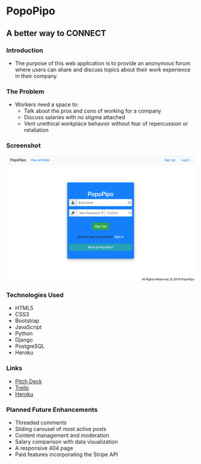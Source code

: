# PopoPipo

## A better way to CONNECT

### Introduction
- The purpose of this web application is to provide an anonymous forum where users can share and discuss topics about their work experience in their company.

### The Problem
- Workers need a space to:
	- Talk about the pros and cons of working for a company
	- Discuss salaries with no stigma attached
	- Vent unethical workplace behavior without fear of repercussion or retaliation

### Screenshot
<img src="staticfiles/images/SignUp.png" width="550">

### Technologies Used
- HTML5
- CSS3
- Bootstrap
- JavaScript
- Python
- Django
- PostgreSQL
- Heroku

### Links
- [Pitch Deck](https://docs.google.com/presentation/d/1CbD-Lmh8Juw45oZl10vWsDRVLaolzaLF2_E1RR1xqps/edit#slide=id.p)
- [Trello](https://trello.com/b/ARZrtXpf/popopipo-board)
- [Heroku](https://popopipo.herokuapp.com)

### Planned Future Enhancements
- Threaded comments
- Sliding carousel of most active posts
- Content management and moderation
- Salary comparison with data visualization 
- A responsive 404 page
- Paid features incorporating the Stripe API